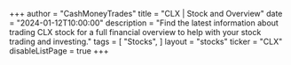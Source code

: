+++
author = "CashMoneyTrades"
title = "CLX | Stock and Overview"
date = "2024-01-12T10:00:00"
description = "Find the latest information about trading CLX stock for a full financial overview to help with your stock trading and investing."
tags = [
   "Stocks",
]
layout = "stocks"
ticker = "CLX"
disableListPage = true
+++
